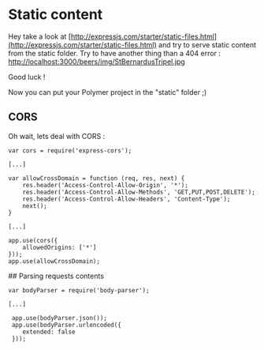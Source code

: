 # Static content

Hey take a look at  [http://expressjs.com/starter/static-files.html](http://expressjs.com/starter/static-files.html) 
and try to serve static content from the static folder. Try to have another thing than a 404 error :  
[http://localhost:3000/beers/img/StBernardusTripel.jpg](http://localhost:3000/beers/img/StBernardusTripel.jpg)

Good luck !

Now you can put your Polymer project in the "static" folder ;)
 
## CORS

Oh wait, lets deal with CORS : 

    var cors = require('express-cors');
    
    [...]
    
    var allowCrossDomain = function (req, res, next) {
        res.header('Access-Control-Allow-Origin', '*');
        res.header('Access-Control-Allow-Methods', 'GET,PUT,POST,DELETE');
        res.header('Access-Control-Allow-Headers', 'Content-Type');
        next();
    }
    
    [...]
    
    app.use(cors({
        allowedOrigins: ['*']
    }));
    app.use(allowCrossDomain);
    
## Parsing requests contents

    var bodyParser = require('body-parser');
    
    [...]
    
     app.use(bodyParser.json());
     app.use(bodyParser.urlencoded({
        extended: false
     }));

